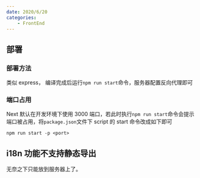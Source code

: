 ```yaml
---
date: 2020/6/20
categories:
    - FrontEnd
---
```


## 部署

### 部署方法

类似 express， 编译完成后运行`npm run start`命令，服务器配置反向代理即可

### 端口占用

Next 默认在开发环境下使用 3000 端口，若此时执行`npm run start`命令会提示端口被占用，将`package.json`文件下 script 的 start 命令改成如下即可

```cli
npm run start -p <port>
```

## i18n 功能不支持静态导出

无奈之下只能放到服务器上了。
